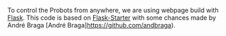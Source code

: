 To control the Probots from anywhere, we are using webpage build with [Flask](http://flask.pocoo.org/). This code is based on [Flask-Starter](https://github.com/samgclarke/flask-starter) with some chances made by André Braga [André Braga]https://github.com/andbraga).

